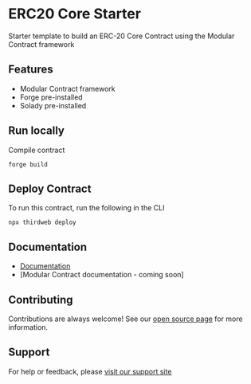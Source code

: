 # ERC20 Core Starter

Starter template to build an ERC-20 Core Contract using the Modular Contract framework

## Features

- Modular Contract framework
- Forge pre-installed
- Solady pre-installed

## Run locally

Compile contract 

```
forge build
```

## Deploy Contract

To run this contract, run the following in the CLI

```
npx thirdweb deploy
```

## Documentation

- [Documentation](https://portal.thirdweb.com)
- [Modular Contract documentation - coming soon]

## Contributing

Contributions are always welcome! See our [open source page](https://thirdweb.com/open-source) for more information. 

## Support 

For help or feedback, please [visit our support site](https://thirdweb.com/support)
